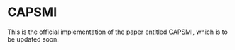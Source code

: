 # CAPSMI

This is the official implementation of the paper entitled CAPSMI, which is to be updated soon.
